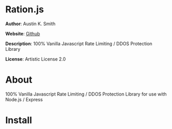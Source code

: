 # Ration.js

**Author**: Austin K. Smith

**Website**: [Github](https://github.com/austinksmith/Habitat.js)

**Description**: 100% Vanilla Javascript Rate Limiting / DDOS Protection Library

**License**: Artistic License 2.0

# About

100% Vanilla Javascript Rate Limiting / DDOS Protection Library for use with Node.js / Express

# Install




